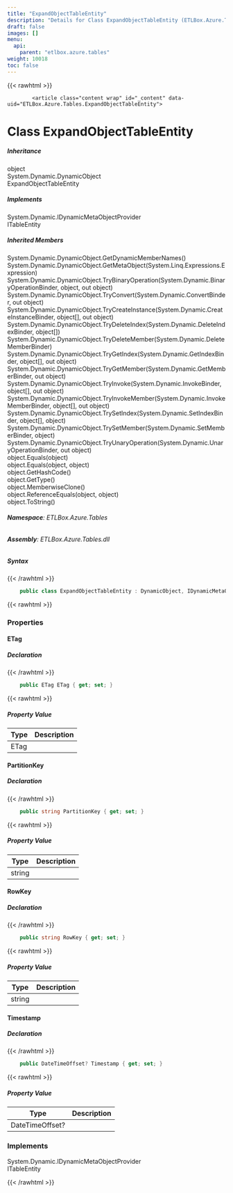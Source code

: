 ```yaml
---
title: "ExpandObjectTableEntity"
description: "Details for Class ExpandObjectTableEntity (ETLBox.Azure.Tables)"
draft: false
images: []
menu:
  api:
    parent: "etlbox.azure.tables"
weight: 10018
toc: false
---
```


{{< rawhtml >}}

            <article class="content wrap" id="_content" data-uid="ETLBox.Azure.Tables.ExpandObjectTableEntity">
  <h1 id="ETLBox_Azure_Tables_ExpandObjectTableEntity" data-uid="ETLBox.Azure.Tables.ExpandObjectTableEntity" class="text-break">Class ExpandObjectTableEntity
</h1>
  <div class="markdown level0 summary"></div>
  <div class="markdown level0 conceptual"></div>
  <div class="inheritance">
    <h5>Inheritance</h5>
    <div class="level0"><span class="xref">object</span></div>
    <div class="level1"><span class="xref">System.Dynamic.DynamicObject</span></div>
    <div class="level2"><span class="xref">ExpandObjectTableEntity</span></div>
  </div>
  <div class="implements">
    <h5>Implements</h5>
    <div><span class="xref">System.Dynamic.IDynamicMetaObjectProvider</span></div>
    <div><span class="xref">ITableEntity</span></div>
  </div>
  <div class="inheritedMembers">
    <h5>Inherited Members</h5>
    <div>
      <span class="xref">System.Dynamic.DynamicObject.GetDynamicMemberNames()</span>
    </div>
    <div>
      <span class="xref">System.Dynamic.DynamicObject.GetMetaObject(System.Linq.Expressions.Expression)</span>
    </div>
    <div>
      <span class="xref">System.Dynamic.DynamicObject.TryBinaryOperation(System.Dynamic.BinaryOperationBinder, object, out object)</span>
    </div>
    <div>
      <span class="xref">System.Dynamic.DynamicObject.TryConvert(System.Dynamic.ConvertBinder, out object)</span>
    </div>
    <div>
      <span class="xref">System.Dynamic.DynamicObject.TryCreateInstance(System.Dynamic.CreateInstanceBinder, object[], out object)</span>
    </div>
    <div>
      <span class="xref">System.Dynamic.DynamicObject.TryDeleteIndex(System.Dynamic.DeleteIndexBinder, object[])</span>
    </div>
    <div>
      <span class="xref">System.Dynamic.DynamicObject.TryDeleteMember(System.Dynamic.DeleteMemberBinder)</span>
    </div>
    <div>
      <span class="xref">System.Dynamic.DynamicObject.TryGetIndex(System.Dynamic.GetIndexBinder, object[], out object)</span>
    </div>
    <div>
      <span class="xref">System.Dynamic.DynamicObject.TryGetMember(System.Dynamic.GetMemberBinder, out object)</span>
    </div>
    <div>
      <span class="xref">System.Dynamic.DynamicObject.TryInvoke(System.Dynamic.InvokeBinder, object[], out object)</span>
    </div>
    <div>
      <span class="xref">System.Dynamic.DynamicObject.TryInvokeMember(System.Dynamic.InvokeMemberBinder, object[], out object)</span>
    </div>
    <div>
      <span class="xref">System.Dynamic.DynamicObject.TrySetIndex(System.Dynamic.SetIndexBinder, object[], object)</span>
    </div>
    <div>
      <span class="xref">System.Dynamic.DynamicObject.TrySetMember(System.Dynamic.SetMemberBinder, object)</span>
    </div>
    <div>
      <span class="xref">System.Dynamic.DynamicObject.TryUnaryOperation(System.Dynamic.UnaryOperationBinder, out object)</span>
    </div>
    <div>
      <span class="xref">object.Equals(object)</span>
    </div>
    <div>
      <span class="xref">object.Equals(object, object)</span>
    </div>
    <div>
      <span class="xref">object.GetHashCode()</span>
    </div>
    <div>
      <span class="xref">object.GetType()</span>
    </div>
    <div>
      <span class="xref">object.MemberwiseClone()</span>
    </div>
    <div>
      <span class="xref">object.ReferenceEquals(object, object)</span>
    </div>
    <div>
      <span class="xref">object.ToString()</span>
    </div>
  </div>
<h6><strong>Namespace</strong>: ETLBox.Azure.Tables</h6>
  <h6><strong>Assembly</strong>: ETLBox.Azure.Tables.dll</h6>
  <h5 id="ETLBox_Azure_Tables_ExpandObjectTableEntity_syntax">Syntax</h5>
{{< /rawhtml >}}

```C#
    public class ExpandObjectTableEntity : DynamicObject, IDynamicMetaObjectProvider, ITableEntity
```

{{< rawhtml >}}
  <h3 id="properties">Properties
</h3>
  <a id="ETLBox_Azure_Tables_ExpandObjectTableEntity_ETag_" data-uid="ETLBox.Azure.Tables.ExpandObjectTableEntity.ETag*"></a>
  <h4 id="ETLBox_Azure_Tables_ExpandObjectTableEntity_ETag" data-uid="ETLBox.Azure.Tables.ExpandObjectTableEntity.ETag">ETag</h4>
  <div class="markdown level1 summary"></div>
  <div class="markdown level1 conceptual"></div>
  <h5 class="declaration">Declaration</h5>
{{< /rawhtml >}}

```C#
    public ETag ETag { get; set; }
```

{{< rawhtml >}}
  <h5 class="propertyValue">Property Value</h5>
  <table class="table table-bordered table-striped table-condensed">
    <thead>
      <tr>
        <th>Type</th>
        <th>Description</th>
      </tr>
    </thead>
    <tbody>
      <tr>
        <td><span class="xref">ETag</span></td>
        <td></td>
      </tr>
    </tbody>
  </table>
  <a id="ETLBox_Azure_Tables_ExpandObjectTableEntity_PartitionKey_" data-uid="ETLBox.Azure.Tables.ExpandObjectTableEntity.PartitionKey*"></a>
  <h4 id="ETLBox_Azure_Tables_ExpandObjectTableEntity_PartitionKey" data-uid="ETLBox.Azure.Tables.ExpandObjectTableEntity.PartitionKey">PartitionKey</h4>
  <div class="markdown level1 summary"></div>
  <div class="markdown level1 conceptual"></div>
  <h5 class="declaration">Declaration</h5>
{{< /rawhtml >}}

```C#
    public string PartitionKey { get; set; }
```

{{< rawhtml >}}
  <h5 class="propertyValue">Property Value</h5>
  <table class="table table-bordered table-striped table-condensed">
    <thead>
      <tr>
        <th>Type</th>
        <th>Description</th>
      </tr>
    </thead>
    <tbody>
      <tr>
        <td><span class="xref">string</span></td>
        <td></td>
      </tr>
    </tbody>
  </table>
  <a id="ETLBox_Azure_Tables_ExpandObjectTableEntity_RowKey_" data-uid="ETLBox.Azure.Tables.ExpandObjectTableEntity.RowKey*"></a>
  <h4 id="ETLBox_Azure_Tables_ExpandObjectTableEntity_RowKey" data-uid="ETLBox.Azure.Tables.ExpandObjectTableEntity.RowKey">RowKey</h4>
  <div class="markdown level1 summary"></div>
  <div class="markdown level1 conceptual"></div>
  <h5 class="declaration">Declaration</h5>
{{< /rawhtml >}}

```C#
    public string RowKey { get; set; }
```

{{< rawhtml >}}
  <h5 class="propertyValue">Property Value</h5>
  <table class="table table-bordered table-striped table-condensed">
    <thead>
      <tr>
        <th>Type</th>
        <th>Description</th>
      </tr>
    </thead>
    <tbody>
      <tr>
        <td><span class="xref">string</span></td>
        <td></td>
      </tr>
    </tbody>
  </table>
  <a id="ETLBox_Azure_Tables_ExpandObjectTableEntity_Timestamp_" data-uid="ETLBox.Azure.Tables.ExpandObjectTableEntity.Timestamp*"></a>
  <h4 id="ETLBox_Azure_Tables_ExpandObjectTableEntity_Timestamp" data-uid="ETLBox.Azure.Tables.ExpandObjectTableEntity.Timestamp">Timestamp</h4>
  <div class="markdown level1 summary"></div>
  <div class="markdown level1 conceptual"></div>
  <h5 class="declaration">Declaration</h5>
{{< /rawhtml >}}

```C#
    public DateTimeOffset? Timestamp { get; set; }
```

{{< rawhtml >}}
  <h5 class="propertyValue">Property Value</h5>
  <table class="table table-bordered table-striped table-condensed">
    <thead>
      <tr>
        <th>Type</th>
        <th>Description</th>
      </tr>
    </thead>
    <tbody>
      <tr>
        <td><span class="xref">DateTimeOffset</span>?</td>
        <td></td>
      </tr>
    </tbody>
  </table>
  <h3 id="implements">Implements</h3>
  <div>
      <span class="xref">System.Dynamic.IDynamicMetaObjectProvider</span>
  </div>
  <div>
      <span class="xref">ITableEntity</span>
  </div>

{{< /rawhtml >}}
